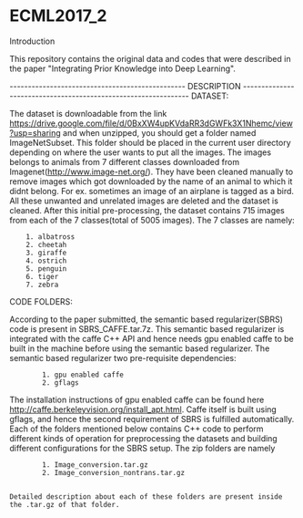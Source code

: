# ECML2017_2
Introduction

This repository contains the original data and codes that were described in the paper "Integrating Prior Knowledge into Deep Learning".

------------------------------------------------  DESCRIPTION ---------------------------------------------------------------
DATASET:

The dataset is downloadable from the link https://drive.google.com/file/d/0BxXW4upKVdaRR3dGWFk3X1Nhemc/view?usp=sharing
and when unzipped, you should get a folder named ImageNetSubset. This folder should be placed in the current user directory   depending on where the user wants to put all the images. The images belongs to animals from 7 different classes downloaded from Imagenet(http://www.image-net.org/). They have been cleaned manually to remove images which got downloaded by the name of an animal to which it didnt belong. For ex. sometimes an image of an airplane is tagged as a bird. All these unwanted and unrelated images are deleted and the dataset is cleaned. After this initial pre-processing, the dataset contains 715 images from each of the 7 classes(total of 5005 images). The 7 classes are namely:

	    1. albatross
	    2. cheetah
	    3. giraffe
	    4. ostrich
	    5. penguin
	    6. tiger
	    7. zebra

   			
 CODE FOLDERS:
 
According to the paper submitted, the semantic based regularizer(SBRS) code is present in SBRS_CAFFE.tar.7z. This semantic based regularizer is integrated with the caffe C++ API and hence needs gpu enabled caffe to be built in the machine before using the semantic based regularizer. The semantic based regularizer two pre-requisite dependencies:

      	    1. gpu enabled caffe
            2. gflags
 
The installation instructions of gpu enabled caffe can be found here http://caffe.berkeleyvision.org/install_apt.html. Caffe itself is built using gflags, and hence the second requirement of SBRS is fulfilled automatically. 
   Each of the folders mentioned below contains C++ code to perform different kinds of operation for preprocessing the datasets and building 
   different configurations for the SBRS setup. The zip folders are namely
 
      	    1. Image_conversion.tar.gz
            2. Image_conversion_nontrans.tar.gz
           
    	
    Detailed description about each of these folders are present inside the .tar.gz of that folder.

 


